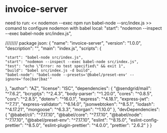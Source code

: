 # invoice-server

need to run: << nodemon --exec npm run babel-node --src/index.js >>  comand to configure nodemon with babel
local: "start": "nodemon --inspect --exec babel-node src/index.js",


//////// package json:
{
  "name": "invoice-server",
  "version": "1.0.0",
  "description": "",
  "main": "index.js",
  "scripts": {
    
    "start": "babel-node src/index.js",
    "start": "nodemon --inspect --exec babel-node src/index.js",
    "test": "echo \"Error: no test specified\" && exit 1",
    "build": "babel src/index.js -d build",
    "babel-node": "babel-node --presets='@babel/preset-env' --ignore='foo|bar|baz'"
  },
  "author": "AZ",
  "license": "ISC",
  "dependencies": {
    "@sendgrid/mail": "^7.6.2",
    "bcryptjs": "^2.4.3",
    "body-parser": "^1.20.0",
    "cores": "^0.8.5",
    "cors": "^2.8.5",
    "dotenv": "^16.0.1",
    "express": "^4.18.1",
    "express-jwt": "^7.7.1",
    "express-validator": "^6.14.0",
    "jsonwebtoken": "^8.5.1",
    "lodash": "^4.17.21",
    "mongoose": "^6.3.3",
    "morgan": "^1.10.0"
  },
  "devDependencies": {
    "@babel/cli": "^7.17.10",
    "@babel/core": "^7.17.10",
    "@babel/node": "^7.17.10",
    "@babel/preset-env": "^7.17.10",
    "eslint": "^8.15.0",
    "eslint-config-prettier": "^8.5.0",
    "eslint-plugin-prettier": "^4.0.0",
    "prettier": "2.6.2"
  }
}
